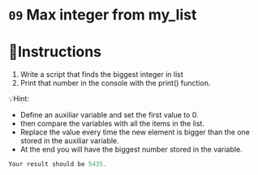 # `09` Max integer from my_list


# 📝Instructions
1. Write a script that finds the biggest integer in list
2. Print that number in the console with the print() function.

💡Hint:
- Define an auxiliar variable and set the first value to 0.
- then compare the variables with all the items in the list.
- Replace the value every time the new element is bigger than the one stored in the auxiliar variable.
- At the end you will have the biggest number stored in the variable.

 ```py
Your result should be 5435.
```
